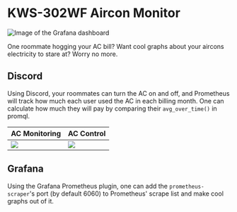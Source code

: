 # KWS-302WF Aircon Monitor

![Image of the Grafana dashboard](https://i.imgur.com/AqQee6w.jpeg)

One roommate hogging your AC bill? Want cool graphs about your aircons electricity to stare at? Worry no more. 

## Discord
Using Discord, your roommates can turn the AC on and off, and Prometheus will track how much each user used the AC in each billing month. One can calculate how much they will pay by comparing their `avg_over_time()` in promql.

| AC Monitoring | AC Control |
| - | - |
| ![](https://i.imgur.com/W1FbqkI.jpeg) | ![](https://i.imgur.com/wJu7aoQ.jpeg) |

## Grafana
Using the Grafana Prometheus plugin, one can add the `prometheus-scraper`'s port (by default 6060) to Prometheus' scrape list and make cool graphs out of it.
